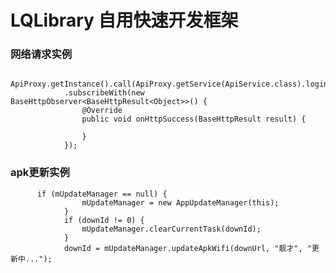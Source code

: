 # LQLibrary 自用快速开发框架

### 网络请求实例
        ApiProxy.getInstance().call(ApiProxy.getService(ApiService.class).login(4))
                .subscribeWith(new BaseHttpObserver<BaseHttpResult<Object>>() {
                    @Override
                    public void onHttpSuccess(BaseHttpResult result) {

                    }
                });
### apk更新实例
          if (mUpdateManager == null) {
                    mUpdateManager = new AppUpdateManager(this);
                }
                if (downId != 0) {
                    mUpdateManager.clearCurrentTask(downId);
                }
                downId = mUpdateManager.updateApkWifi(downUrl, "靓才", "更新中...");
